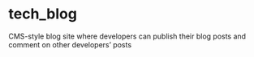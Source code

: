 # tech_blog
CMS-style blog site where developers can publish their blog posts and comment on other developers’ posts
